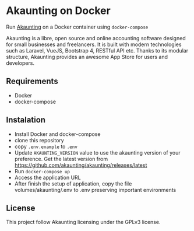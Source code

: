# Akaunting on Docker

Run [Akaunting](https://github.com/akaunting/akaunting/) on a Docker container using `docker-compose`

Akaunting is a libre, open source and online accounting software designed for small businesses and freelancers. It is built with modern technologies such as Laravel, VueJS, Bootstrap 4, RESTful API etc. Thanks to its modular structure, Akaunting provides an awesome App Store for users and developers.

## Requirements

* Docker
* docker-compose

## Instalation

* Install Docker and docker-compose
* clone this repository
* copy `.env.example` to `.env`
* Update `AKAUNTING_VERSION` value to use the akaunting version of your preference. Get the latest version from https://github.com/akaunting/akaunting/releases/latest
* Run `docker-compose up`
* Access the application URL
* After finish the setup of application, copy the file volumes/akaunting/.env to .env preserving important environments

## License

This project follow Akaunting licensing under the GPLv3 license.
